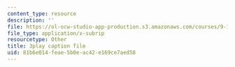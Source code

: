 ```yaml
---
content_type: resource
description: ''
file: https://ol-ocw-studio-app-production.s3.amazonaws.com/courses/9-14-brain-structure-and-its-origins-spring-2014/81b6e014feae5b0eac42e169ce7aed58_555121.vtt
file_type: application/x-subrip
resourcetype: Other
title: 3play caption file
uid: 81b6e014-feae-5b0e-ac42-e169ce7aed58
---
```

